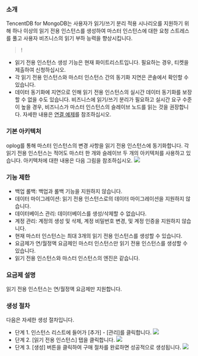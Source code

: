 ### 소개 
TencentDB for MongoDB는 사용자가 읽기/쓰기 분리 적용 시나리오를 지원하기 위해 하나 이상의 읽기 전용 인스턴스를 생성하여 마스터 인스턴스에 대한 요청 스트레스를 풀고 사용자 비즈니스의 읽기 부하 능력을 향상시킵니다.
>! 
- 읽기 전용 인스턴스 생성 기능은 현재 화이트리스트입니다. 필요하는 경우, 티켓을 제출하여 신청하십시오.
- 각 읽기 전용 인스턴스와 마스터 인스턴스 간의 동기화 지연은 콘솔에서 확인할 수 있습니다.
- 데이터 동기화에 지연으로 인해 읽기 전용 인스턴스의 실시간 데이터 동기화를 보장할 수 없을 수도 있습니다. 비즈니스에 읽기/쓰기 분리가 필요하고 실시간 요구 수준이 높을 경우, 비즈니스가 마스터 인스턴스의 슬레이브 노드를 읽는 것을 권장합니다. 자세한 내용은 [연결 예제](https://cloud.tencent.com/document/product/240/3563)를 참조하십시오.


### 기본 아키텍처 
oplog를 통해 마스터 인스턴스의 변경 사항을 읽기 전용 인스턴스에 동기화합니다. 각 읽기 전용 인스턴스는 적어도 마스터 한 개와 슬레이브 두 개의 아키텍처를 사용하고 있습니다. 아키텍처에 대한 내용은 다음 그림을 참조하십시오.
![](https://main.qcloudimg.com/raw/dd4316c0d814aabfb1f05bf337976c1c.svg)

### 기능 제한  
- 백업 롤백: 백업과 롤백 기능을 지원하지 않습니다.
- 데이터 마이그레이션: 읽기 전용 인스턴스로의 데이터 마이그레이션을 지원하지 않습니다.
- 데이터베이스 관리: 데이터베이스를 생성/삭제할 수 없습니다.
- 계정 관리: 계정의 생성 및 삭제, 계정 비밀번호 변경, 및 계정 인증을 지원하지 않습니다.
- 현재 마스터 인스턴스는 최대 3개의 읽기 전용 인스턴스를 생성할 수 있습니다.
- 요금제가 연/월정액 요금제인 마스터 인스턴스만 읽기 전용 인스턴스를 생성할 수 있습니다.
- 읽기 전용 인스턴스와 마스터 인스턴스의 엔진은 같습니다.

### 요금제 설명  
읽기 전용 인스턴스는 연/월정액 요금제만 지원합니다.
### 생성 절차
다음은 자세한 생성 절차입니다.
- 단계 1. 인스턴스 리스트에 들어가 [추가] - [관리]를 클릭합니다.
	![](https://main.qcloudimg.com/raw/708eae19f300afe99a69281e9e02a6b6.png)
- 단계 2. [읽기 전용 인스턴스] 탭을 클릭합니다.
	![](https://main.qcloudimg.com/raw/beb2aa1493bbcc1f25ce8a21846f7fbc.png)
- 단계 3. [생성] 버튼을 클릭하여 구매 절차를 완료하면 성공적으로 생성됩니다.
	![](https://main.qcloudimg.com/raw/ebf55c6f6de21886f570c820c6baa8e5.png)

